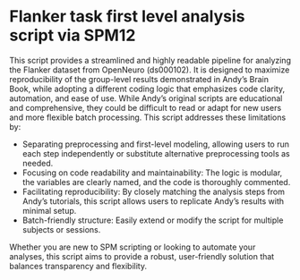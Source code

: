 # Flanker task first level analysis script via SPM12
This script provides a streamlined and highly readable pipeline for analyzing the Flanker dataset from OpenNeuro (ds000102). It is designed to maximize reproducibility of the group-level results demonstrated in Andy’s Brain Book, while adopting a different coding logic that emphasizes code clarity, automation, and ease of use.
While Andy’s original scripts are educational and comprehensive, they could be difficult to read or adapt for new users and more flexible batch processing. This script addresses these limitations by:

* Separating preprocessing and first-level modeling, allowing users to run each step independently or substitute alternative preprocessing tools as needed.
* Focusing on code readability and maintainability: The logic is modular, the variables are clearly named, and the code is thoroughly commented. 
* Facilitating reproducibility: By closely matching the analysis steps from Andy’s tutorials, this script allows users to replicate Andy’s results with minimal setup.
* Batch-friendly structure: Easily extend or modify the script for multiple subjects or sessions.

Whether you are new to SPM scripting or looking to automate your analyses, this script aims to provide a robust, user-friendly solution that balances transparency and flexibility.
